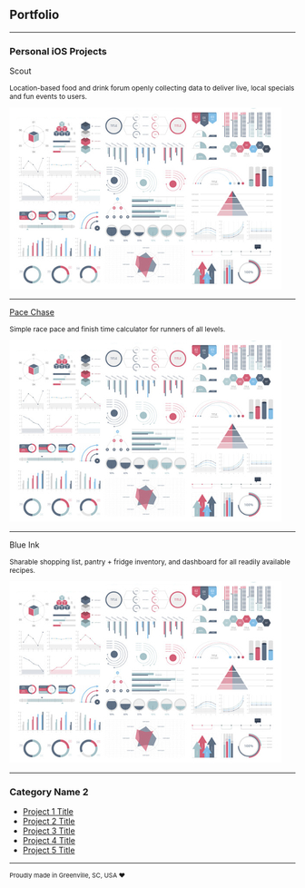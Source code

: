 ## Portfolio

---

### Personal iOS Projects

Scout
<p style="font-size:12px">Location-based food and drink forum openly collecting data to deliver live, local specials and fun events to users.</p>
<img src="images/dummy_thumbnail.jpg?raw=true"/>

---
[Pace Chase](https://apps.apple.com/us/app/pace-chase/id1458293500)
<p style="font-size:12px">Simple race pace and finish time calculator for runners of all levels.</p>
<img src="images/dummy_thumbnail.jpg?raw=true"/>

---
Blue Ink
<p style="font-size:12px">Sharable shopping list, pantry + fridge inventory, and dashboard for all readily available recipes.</p>
<img src="images/dummy_thumbnail.jpg?raw=true"/>

---

### Category Name 2

- [Project 1 Title](http://example.com/)
- [Project 2 Title](http://example.com/)
- [Project 3 Title](http://example.com/)
- [Project 4 Title](http://example.com/)
- [Project 5 Title](http://example.com/)

---
<p style="font-size:11px">Proudly made in Greenville, SC, USA ❤️</p>
